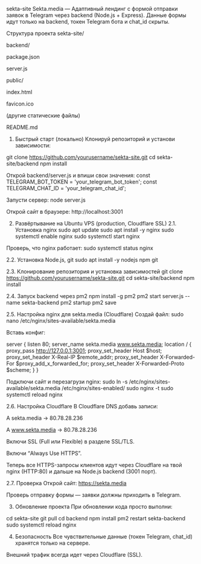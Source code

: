 sekta-site
Sekta.media — Адаптивный лендинг с формой отправки заявок в Telegram через backend (Node.js + Express).
Данные формы идут только на backend, токен Telegram бота и chat_id скрыты.

Структура проекта
sekta-site/

backend/

package.json

server.js

public/

index.html

favicon.ico

(другие статические файлы)

README.md

1. Быстрый старт (локально)
Клонируй репозиторий и установи зависимости:

git clone https://github.com/yourusername/sekta-site.git
cd sekta-site/backend
npm install

Открой backend/server.js и впиши свои значения:
const TELEGRAM_BOT_TOKEN = 'your_telegram_bot_token';
const TELEGRAM_CHAT_ID = 'your_telegram_chat_id';

Запусти сервер:
node server.js

Открой сайт в браузере: http://localhost:3001

2. Развёртывание на Ubuntu VPS (production, Cloudflare SSL)
2.1. Установка nginx
sudo apt update
sudo apt install -y nginx
sudo systemctl enable nginx
sudo systemctl start nginx

Проверь, что nginx работает:
sudo systemctl status nginx

2.2. Установка Node.js, git
sudo apt install -y nodejs npm git

2.3. Клонирование репозитория и установка зависимостей
git clone https://github.com/yourusername/sekta-site.git
cd sekta-site/backend
npm install

2.4. Запуск backend через pm2
npm install -g pm2
pm2 start server.js --name sekta-backend
pm2 startup
pm2 save

2.5. Настройка nginx для sekta.media (Cloudflare)
Создай файл:
sudo nano /etc/nginx/sites-available/sekta.media

Вставь конфиг:

server {
listen 80;
server_name sekta.media www.sekta.media;
location / {
    proxy_pass http://127.0.0.1:3001;
    proxy_set_header Host $host;
    proxy_set_header X-Real-IP $remote_addr;
    proxy_set_header X-Forwarded-For $proxy_add_x_forwarded_for;
    proxy_set_header X-Forwarded-Proto $scheme;
}
}

Подключи сайт и перезагрузи nginx:
sudo ln -s /etc/nginx/sites-available/sekta.media /etc/nginx/sites-enabled/
sudo nginx -t
sudo systemctl reload nginx

2.6. Настройка Cloudflare
В Cloudflare DNS добавь записи:

A sekta.media → 80.78.28.236

A www.sekta.media → 80.78.28.236

Включи SSL (Full или Flexible) в разделе SSL/TLS.

Включи “Always Use HTTPS”.

Теперь все HTTPS-запросы клиентов идут через Cloudflare на твой nginx (HTTP:80) и дальше на Node.js backend (3001 порт).

2.7. Проверка
Открой сайт: https://sekta.media

Проверь отправку формы — заявки должны приходить в Telegram.

3. Обновление проекта
При обновлении кода просто выполни:

cd sekta-site
git pull
cd backend
npm install
pm2 restart sekta-backend
sudo systemctl reload nginx

4. Безопасность
Все чувствительные данные (токен Telegram, chat_id) хранятся только на сервере.

Внешний трафик всегда идет через Cloudflare (SSL).

